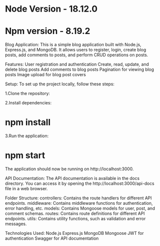 # Node Version - 18.12.0
# Npm version - 8.19.2

Blog Application:
    This is a simple blog application built with Node.js, Express.js, and MongoDB. It allows users to register, login, create blog posts, add comments to posts, and perform CRUD operations on posts.

Features:
    User registration and authentication
    Create, read, update, and delete blog posts
    Add comments to blog posts
    Pagination for viewing blog posts
    Image upload for blog post covers

Setup:
 To set up the project locally, follow these steps:

1.Clone the repository:

2.Install dependencies:

# npm install
3.Run the application:
# npm start
The application should now be running on http://localhost:3000.

API Documentation:
The API documentation is available in the docs directory. You can access it by opening the http://localhost:3000/api-docs file in a web browser.

Folder Structure:
    controllers: Contains the route handlers for different API endpoints.
    middleware: Contains middleware functions for authentication, error handling, etc.
    models: Contains Mongoose models for user, post, and comment schemas.
    routes: Contains route definitions for different API endpoints.
    utils: Contains utility functions, such as validation and error messages.

Technologies Used:
    Node.js
    Express.js
    MongoDB
    Mongoose
    JWT for authentication
    Swagger for API documentation
